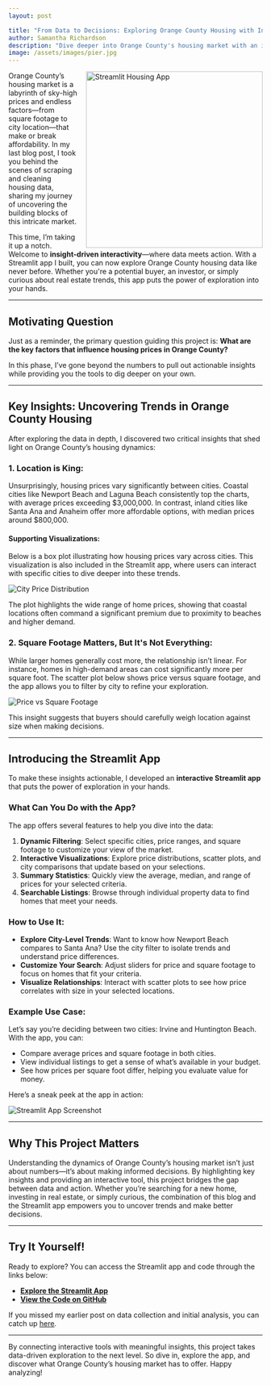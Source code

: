 ```yaml
---
layout: post

title: "From Data to Decisions: Exploring Orange County Housing with Interactive Insights"
author: Samantha Richardson
description: "Dive deeper into Orange County's housing market with an interactive Streamlit app. In this post, we’ll explore key insights from the data and show you how our app empowers you to uncover trends, compare cities, and make informed decisions."
image: /assets/images/pier.jpg
---
```


<img src="https://samrich277.github.io/my-blog/assets/images/streamlit_logo.png" alt="Streamlit Housing App" style="width:350px; float: right; margin-left: 15px;"/>

Orange County’s housing market is a labyrinth of sky-high prices and endless factors—from square footage to city location—that make or break affordability. In my last blog post, I took you behind the scenes of scraping and cleaning housing data, sharing my journey of uncovering the building blocks of this intricate market. 

This time, I’m taking it up a notch. Welcome to **insight-driven interactivity**—where data meets action. With a Streamlit app I built, you can now explore Orange County housing data like never before. Whether you're a potential buyer, an investor, or simply curious about real estate trends, this app puts the power of exploration into your hands.

---

## Motivating Question

Just as a reminder, the primary question guiding this project is: **What are the key factors that influence housing prices in Orange County?**  

In this phase, I’ve gone beyond the numbers to pull out actionable insights while providing you the tools to dig deeper on your own.

---

## Key Insights: Uncovering Trends in Orange County Housing

After exploring the data in depth, I discovered two critical insights that shed light on Orange County’s housing dynamics:

### 1. **Location is King**: 
   Unsurprisingly, housing prices vary significantly between cities. Coastal cities like Newport Beach and Laguna Beach consistently top the charts, with average prices exceeding $3,000,000. In contrast, inland cities like Santa Ana and Anaheim offer more affordable options, with median prices around $800,000.  

   #### Supporting Visualizations:
   Below is a box plot illustrating how housing prices vary across cities. This visualization is also included in the Streamlit app, where users can interact with specific cities to dive deeper into these trends.

   ![City Price Distribution](https://samrich277.github.io/my-blog/assets/images/city_price_distribution.png)

   The plot highlights the wide range of home prices, showing that coastal locations often command a significant premium due to proximity to beaches and higher demand.

### 2. **Square Footage Matters, But It's Not Everything**:
   While larger homes generally cost more, the relationship isn’t linear. For instance, homes in high-demand areas can cost significantly more per square foot. The scatter plot below shows price versus square footage, and the app allows you to filter by city to refine your exploration.

   ![Price vs Square Footage](https://samrich277.github.io/my-blog/assets/images/price_vs_sqft.png)

   This insight suggests that buyers should carefully weigh location against size when making decisions.

---

## Introducing the Streamlit App

To make these insights actionable, I developed an **interactive Streamlit app** that puts the power of exploration in your hands.

### What Can You Do with the App?

The app offers several features to help you dive into the data:
1. **Dynamic Filtering**: Select specific cities, price ranges, and square footage to customize your view of the market.
2. **Interactive Visualizations**: Explore price distributions, scatter plots, and city comparisons that update based on your selections.
3. **Summary Statistics**: Quickly view the average, median, and range of prices for your selected criteria.
4. **Searchable Listings**: Browse through individual property data to find homes that meet your needs.

### How to Use It:
- **Explore City-Level Trends**: Want to know how Newport Beach compares to Santa Ana? Use the city filter to isolate trends and understand price differences.
- **Customize Your Search**: Adjust sliders for price and square footage to focus on homes that fit your criteria.
- **Visualize Relationships**: Interact with scatter plots to see how price correlates with size in your selected locations.

### Example Use Case:
Let’s say you’re deciding between two cities: Irvine and Huntington Beach. With the app, you can:
- Compare average prices and square footage in both cities.
- View individual listings to get a sense of what’s available in your budget.
- See how prices per square foot differ, helping you evaluate value for money.

Here’s a sneak peek at the app in action:

![Streamlit App Screenshot](https://samrich277.github.io/my-blog/assets/images/streamlit_app_screenshot.png)

---

## Why This Project Matters

Understanding the dynamics of Orange County’s housing market isn’t just about numbers—it’s about making informed decisions. By highlighting key insights and providing an interactive tool, this project bridges the gap between data and action. Whether you’re searching for a new home, investing in real estate, or simply curious, the combination of this blog and the Streamlit app empowers you to uncover trends and make better decisions.

---

## Try It Yourself!

Ready to explore? You can access the Streamlit app and code through the links below:

- **[Explore the Streamlit App](https://share.streamlit.io/your-app-url)**
- **[View the Code on GitHub](https://github.com/samrich277/housing-streamlit-app)**

If you missed my earlier post on data collection and initial analysis, you can catch up [here](https://samrich277.github.io/my-blog/orange-county-housing).

---

By connecting interactive tools with meaningful insights, this project takes data-driven exploration to the next level. So dive in, explore the app, and discover what Orange County’s housing market has to offer. Happy analyzing!